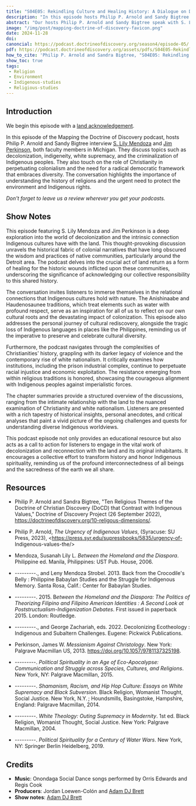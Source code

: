 ```yaml
---
title: "S04E05: Rekindling Culture and Healing History: A Dialogue on Decolonization and Indigenous Land Connection" 
description: "In this episode hosts Philip P. Arnold and Sandy Bigtree interview S. Lily Mendoza and Jim Perkinson, both faculty members in Michigan. They discuss topics such as decolonization, indigeneity, white supremacy, and the criminalization of Indigenous peoples."
abstract: "Our hosts Philip P. Arnold and Sandy Bigtree speak with S. Lilly Mendoza and James W. Perkinson - In this episode hosts Philip P. Arnold and Sandy Bigtree interview S. Lily Mendoza and Jim Perkinson, both faculty members in Michigan. They discuss topics such as decolonization, indigeneity, white supremacy, and the criminalization of Indigenous peoples."
image: "/img/post/mapping-doctrine-of-discovery-favicon.png"
date: 2024-11-28
doi: 
canoncial: https://podcast.doctrineofdiscovery.org/season4/episode-05/
pdf: https://podcast.doctrineofdiscovery.org/assets/pdfs/S04E05-Rekindling-Culture-and-Healing-History.pdf
how_to_cite: 'Philip P. Arnold and Sandra Bigtree, "S04E05: Rekindling Culture and Healing History: A Dialogue on Decolonization and Indigenous Land Connection with S. Lilly Mendoza and James W. Perkinson," _Mapping the Doctrine of Discovery_ (Podcast), May 7, 2024.'
show_toc: true
tags: 
 - Religion
 - Environment
 - Indigenous-studies
 - Religious-studies
---
```

## Introduction

We begin this episode with a [land acknowledgement](https://podcast.doctrineofdiscovery.org/land/).

In this episode of the Mapping the Doctrine of Discovery podcast, hosts Philip P. Arnold and Sandy Bigtree interview [S. Lily Mendoza](https://oakland.edu/cj/faculty/mendoza/) and [Jim Perkinson](https://etseminary.academia.edu/JamesJimPerkinson), both faculty members in Michigan. They discuss topics such as decolonization, indigeneity, white supremacy, and the criminalization of Indigenous peoples. They also touch on the role of Christianity in perpetuating colonialism and the need for a radical democratic framework that embraces diversity. The conversation highlights the importance of understanding the history of religions and the urgent need to protect the environment and Indigenous rights.

*Don't forget to leave us a review wherever you get your podcasts.*

## Show Notes
<p>This episode featuring S. Lily Mendoza and Jim Perkinson is a deep exploration into the world of decolonization and the intrinsic connection Indigenous cultures have with the land. This thought-provoking discussion unravels the historical fabric of colonial narratives that have long obscured the wisdom and practices of native communities, particularly around the Detroit area. The podcast delves into the crucial act of land return as a form of healing for the historic wounds inflicted upon these communities, underscoring the significance of acknowledging our collective responsibility to this shared history.</p>

<p>The conversation invites listeners to immerse themselves in the relational connections that Indigenous cultures hold with nature. The Anishinaabe and Haudenosaunee traditions, which treat elements such as water with profound respect, serve as an inspiration for all of us to reflect on our own cultural roots and the devastating impact of colonization. This episode also addresses the personal journey of cultural rediscovery, alongside the tragic loss of Indigenous languages in places like the Philippines, reminding us of the imperative to preserve and celebrate cultural diversity.</p>

<p>Furthermore, the podcast navigates through the complexities of Christianities' history, grappling with its darker legacy of violence and the contemporary rise of white nationalism. It critically examines how institutions, including the prison industrial complex, continue to perpetuate racial injustice and economic exploitation. The resistance emerging from within religious traditions is honored, showcasing the courageous alignment with Indigenous peoples against imperialistic forces.</p>

<p>The chapter summaries provide a structured overview of the discussions, ranging from the intimate relationship with the land to the nuanced examination of Christianity and white nationalism. Listeners are presented with a rich tapestry of historical insights, personal anecdotes, and critical analyses that paint a vivid picture of the ongoing challenges and quests for understanding diverse Indigenous worldviews.</p>

<p>This podcast episode not only provides an educational resource but also acts as a call to action for listeners to engage in the vital work of decolonization and reconnection with the land and its original inhabitants. It encourages a collective effort to transform history and honor Indigenous spirituality, reminding us of the profound interconnectedness of all beings and the sacredness of the earth we all share.</p>

## Resources
- Philip P. Arnold and Sandra Bigtree, "Ten Religious Themes of the Doctrine of Christian Discovery (DoCD) that Contrast with Indigenous Values," Doctrine of Discovery Project (26 September 2022), <https://doctrineofdiscovery.org/10-religous-dimensions/>.

- Philip P. Arnold, _The Urgency of Indigenous Values_, (Syracuse: SU Press, 2023), <https://press.syr.edu/supressbooks/5835/urgency-of- Indigenous-values-the/>

- Mendoza, Susanah Lily L. *Between the Homeland and the Diaspora*. Philippine ed. Manila, Philippines: UST Pub. House, 2006.

- ---------., and Leny Mendoza Strobel. 2013. Back from the Crocodile's Belly : Philippine Babaylan Studies and the Struggle for Indigenous Memory. Santa Rosa, Calif.: Center for Babaylan Studies.

- ---------. 2015. B*etween the Homeland and the Diaspora: The Politics of Theorizing Filipino and Filipino American Identities : A Second Look at Poststructualism-Indigenization Debates*. First issued in paperback 2015. London: Routledge.

- ---------., and George Zachariah, eds. 2022. Decolonizing Ecotheology : Indigenous and Subaltern Challenges. Eugene: Pickwick Publications.

- Perkinson, James W. *Messianism Against Christology*. New York: Palgrave Macmillan US, 2013. https://doi.org/10.1057/9781137325198.

- ---------. *Political Spirituality in an Age of Eco-Apocalypse: Communication and Struggle across Species, Cultures, and Religions*. New York, NY: Palgrave Macmillan, 2015.

- ---------. *Shamanism, Racism, and Hip Hop Culture: Essays on White Supremacy and Black Subversion*. Black Religion, Womanist Thought, Social Justice. New York, N.Y. ; Houndsmills, Basingstoke, Hampshire, England: Palgrave Macmillan, 2014.

- ---------. *White Theology: Outing Supremacy in Modernity*. 1st ed. Black Religion, Womanist Thought, Social Justice. New York: Palgrave Macmillan, 2004.

- ---------. *Political Spirituality for a Century of Water Wars*. New York, NY: Springer Berlin Heidelberg, 2019.


## Credits

- **Music**: Onondaga Social Dance songs performed by Orris Edwards and Regis Cook
- **Producers**: Jordan Loewen-Colón and [Adam DJ Brett](https://adamdjbrett.com)
- **Show notes**: [Adam DJ Brett](https://adamdjbrett.com)

